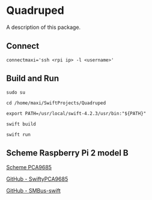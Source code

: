 # Quadruped

A description of this package.

## Connect

`connectmaxi='ssh <rpi ip> -l <username>'`

## Build and Run

`sudo su`

`cd /home/maxi/SwiftProjects/Quadruped`

`export PATH=/usr/local/swift-4.2.3/usr/bin:"${PATH}"`

`swift build`

`swift run`


## Scheme Raspberry Pi 2 model B

[Scheme PCA9685](https://hobbycomponents.com/motor-drivers/755-pca9685-16ch-12bit-pwmservo-controller-module)

[GitHub - SwiftyPCA9685](https://github.com/ccarnino/SwiftyPCA9685)

[GitHub - SMBus-swift](https://github.com/Sephiroth87/SMBus-swift)
